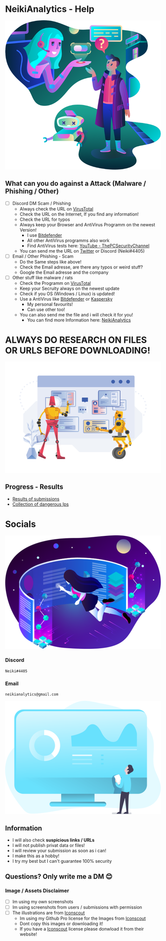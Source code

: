 # NeikiAnalytics - Help

![](https://github.com/NeikiDev/NeikiAnalytics/blob/main/assets/support.png)

## What can you do against a Attack (Malware / Phishing / Other)

- [ ] Discord DM Scam / Phishing
    - Always check the URL on [VirusTotal](https://virustotal.com)
    - Check the URL on the Internet, If you find any information!
    - Check the URL for typos
    - Always keep your Browser and AntiVirus Programm on the newest Version!
        - I use [Bitdefender](https://www.bitdefender.com/)
        - All other AntiVirus programms also work
        - Find AntiVirus tests here: [YouTube - ThePCSecurityChannel](https://www.youtube.com/c/thepcsecuritychannel)
    - You can send me the URL on [Twitter](https://twitter.com/neiki__) or Discord (Neiki#4405)
- [ ] Email / Other Phishing - Scam
    - Do the Same steps like above!
    - Check the Email adresse, are there any typos or weird stuff?
    - Google the Email adresse and the company
- [ ] Other stuff like malware / rats
    - Check the Programm on [VirusTotal](https://virustotal.com)
    - Keep your Secruity always on the newest update
    - Check if you OS (Windows / Linux) is updated!
    - Use a AntiVirus like [Bitdefender](https://www.bitdefender.com/) or [Kaspersky](https://www.kaspersky.com/)
        - My personal favourits! 
        - Can use other too!
    - You can also send me the file and i will check it for you!
        - You can find more Information here: [NeikiAnalytics](https://github.com/neikidev/neikianalytics)

# ALWAYS DO RESEARCH ON FILES OR URLS BEFORE DOWNLOADING!

![](https://github.com/NeikiDev/NeikiAnalytics/blob/main/assets/robots-doing-data-research.png)

## Progress - Results

- [Results of submissions](https://github.com/NeikiDev/NeikiAnalytics/tree/main/results)
- [Collection of dangerous Ips](https://github.com/NeikiDev/NeikiAnalytics/tree/main/suspicious-ips)

# Socials

![](https://github.com/NeikiDev/NeikiAnalytics/blob/main/assets/design-and-development-process.png)

### Discord
```
Neiki#4405 
```

### Email
```
neikianalytics@gmail.com 
```

![](https://github.com/NeikiDev/NeikiAnalytics/blob/main/assets/banner.png)

## Information
- I will also check **suspicious links / URLs**
- I will not publish privat data or files!
- I will review your submission as soon as i can!
- I make this as a hobby!
- I try my best but I can't guarantee 100% security

## Questions? Only write me a DM 😊


### Image / Assets Disclaimer
- [ ] Im using my own screenshots
- [ ] Im using screenshots from users / submissions with permission
- [ ] The illustrations are from [Iconscout](https://iconscout.com/) 
    - Im using my Github Pro license for the Images from [Iconscout](https://iconscout.com/) 
    - Dont copy this images or downloading it!
    - If you have a [Iconscout](https://iconscout.com/) license please donwload it from their website!